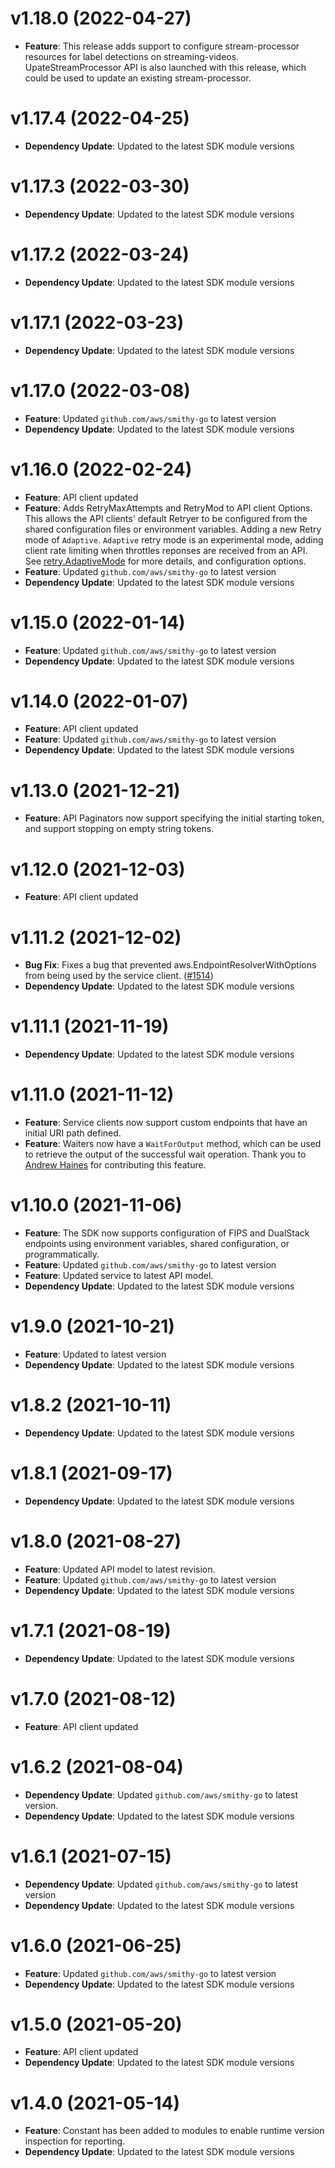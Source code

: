 # v1.18.0 (2022-04-27)

* **Feature**: This release adds support to configure stream-processor resources for label detections on streaming-videos. UpateStreamProcessor API is also launched with this release, which could be used to update an existing stream-processor.

# v1.17.4 (2022-04-25)

* **Dependency Update**: Updated to the latest SDK module versions

# v1.17.3 (2022-03-30)

* **Dependency Update**: Updated to the latest SDK module versions

# v1.17.2 (2022-03-24)

* **Dependency Update**: Updated to the latest SDK module versions

# v1.17.1 (2022-03-23)

* **Dependency Update**: Updated to the latest SDK module versions

# v1.17.0 (2022-03-08)

* **Feature**: Updated `github.com/aws/smithy-go` to latest version
* **Dependency Update**: Updated to the latest SDK module versions

# v1.16.0 (2022-02-24)

* **Feature**: API client updated
* **Feature**: Adds RetryMaxAttempts and RetryMod to API client Options. This allows the API clients' default Retryer to be configured from the shared configuration files or environment variables. Adding a new Retry mode of `Adaptive`. `Adaptive` retry mode is an experimental mode, adding client rate limiting when throttles reponses are received from an API. See [retry.AdaptiveMode](https://pkg.go.dev/github.com/aws/aws-sdk-go-v2/aws/retry#AdaptiveMode) for more details, and configuration options.
* **Feature**: Updated `github.com/aws/smithy-go` to latest version
* **Dependency Update**: Updated to the latest SDK module versions

# v1.15.0 (2022-01-14)

* **Feature**: Updated `github.com/aws/smithy-go` to latest version
* **Dependency Update**: Updated to the latest SDK module versions

# v1.14.0 (2022-01-07)

* **Feature**: API client updated
* **Feature**: Updated `github.com/aws/smithy-go` to latest version
* **Dependency Update**: Updated to the latest SDK module versions

# v1.13.0 (2021-12-21)

* **Feature**: API Paginators now support specifying the initial starting token, and support stopping on empty string tokens.

# v1.12.0 (2021-12-03)

* **Feature**: API client updated

# v1.11.2 (2021-12-02)

* **Bug Fix**: Fixes a bug that prevented aws.EndpointResolverWithOptions from being used by the service client. ([#1514](https://github.com/aws/aws-sdk-go-v2/pull/1514))
* **Dependency Update**: Updated to the latest SDK module versions

# v1.11.1 (2021-11-19)

* **Dependency Update**: Updated to the latest SDK module versions

# v1.11.0 (2021-11-12)

* **Feature**: Service clients now support custom endpoints that have an initial URI path defined.
* **Feature**: Waiters now have a `WaitForOutput` method, which can be used to retrieve the output of the successful wait operation. Thank you to [Andrew Haines](https://github.com/haines) for contributing this feature.

# v1.10.0 (2021-11-06)

* **Feature**: The SDK now supports configuration of FIPS and DualStack endpoints using environment variables, shared configuration, or programmatically.
* **Feature**: Updated `github.com/aws/smithy-go` to latest version
* **Feature**: Updated service to latest API model.
* **Dependency Update**: Updated to the latest SDK module versions

# v1.9.0 (2021-10-21)

* **Feature**: Updated  to latest version
* **Dependency Update**: Updated to the latest SDK module versions

# v1.8.2 (2021-10-11)

* **Dependency Update**: Updated to the latest SDK module versions

# v1.8.1 (2021-09-17)

* **Dependency Update**: Updated to the latest SDK module versions

# v1.8.0 (2021-08-27)

* **Feature**: Updated API model to latest revision.
* **Feature**: Updated `github.com/aws/smithy-go` to latest version
* **Dependency Update**: Updated to the latest SDK module versions

# v1.7.1 (2021-08-19)

* **Dependency Update**: Updated to the latest SDK module versions

# v1.7.0 (2021-08-12)

* **Feature**: API client updated

# v1.6.2 (2021-08-04)

* **Dependency Update**: Updated `github.com/aws/smithy-go` to latest version.
* **Dependency Update**: Updated to the latest SDK module versions

# v1.6.1 (2021-07-15)

* **Dependency Update**: Updated `github.com/aws/smithy-go` to latest version
* **Dependency Update**: Updated to the latest SDK module versions

# v1.6.0 (2021-06-25)

* **Feature**: Updated `github.com/aws/smithy-go` to latest version
* **Dependency Update**: Updated to the latest SDK module versions

# v1.5.0 (2021-05-20)

* **Feature**: API client updated
* **Dependency Update**: Updated to the latest SDK module versions

# v1.4.0 (2021-05-14)

* **Feature**: Constant has been added to modules to enable runtime version inspection for reporting.
* **Dependency Update**: Updated to the latest SDK module versions

